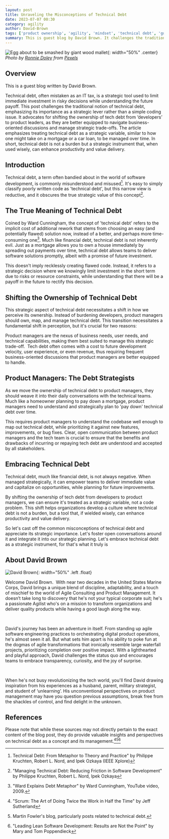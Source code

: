```yaml
---
layout: post
title: Unraveling the Misconceptions of Technical Debt
date: 2023-07-07 00:30
category: agility
author: David-Brown
tags: ['product ownership', 'agility', 'mindset', 'technical debt', 'guest blog']
summary: This is guest blog by David Brown. It challenges the traditional notion of technical debt, emphasizing its importance as a strategic lever rather than a simple coding issue.
---
```


![Egg about to be smashed by giant wood mallet](/assets/img/posts/2023/07/pexels-ronnie-doley-12321717.jpg){: width="50%" .center}
_Photo by [Ronnie Doley](https://www.pexels.com/photo/scaffolding-over-golden-buddha-statue-12321717) from [Pexels](https://www.pexels.com)_

## Overview

This is a guest blog written by David Brown.

Technical debt, often mistaken as an IT tax, is a strategic tool used to limit immediate investment in risky decisions while understanding the future payoff. This post challenges the traditional notion of technical debt, emphasizing its importance as a strategic lever rather than a simple coding issue. It advocates for shifting the ownership of tech debt from ‘developers’ to product leaders, as they are better equipped to navigate business-oriented discussions and manage strategic trade-offs. The article emphasizes treating technical debt as a strategic variable, similar to how one might take on a mortgage or a car loan, to be managed over time. In short, technical debt is not a burden but a strategic instrument that, when used wisely, can enhance productivity and value delivery.

## Introduction

Technical debt, a term often bandied about in the world of software development, is commonly misunderstood and misused[^1]. It's easy to simply classify poorly written code as 'technical debt', but this narrow view is reductive, and it obscures the true strategic value of this concept[^2].

## The True Meaning of Technical Debt

Coined by Ward Cunningham, the concept of 'technical debt' refers to the implicit cost of additional rework that stems from choosing an easy (and potentially flawed) solution now, instead of a better, and perhaps more time-consuming one[^3]. Much like financial debt, technical debt is not inherently evil. Just as a mortgage allows you to own a house immediately by spreading out payments over time, technical debt allows teams to deliver software solutions promptly, albeit with a promise of future investment.

This doesn't imply recklessly creating flawed code. Instead, it refers to a strategic decision where we knowingly limit investment in the short term due to risks or resource constraints, while understanding that there will be a payoff in the future to rectify this decision.

## Shifting the Ownership of Technical Debt

This strategic aspect of technical debt necessitates a shift in how we perceive its ownership. Instead of burdening developers, product managers should own, map, and manage technical debt. This transition necessitates a fundamental shift in perception, but it's crucial for two reasons:

Product managers are the nexus of business needs, user needs, and technical capabilities, making them best suited to manage this strategic trade-off.  Tech debt often comes with a cost to future development velocity, user experience, or even revenue, thus requiring frequent business-oriented discussions that product managers are better equipped to handle.

## Product Managers: The Debt Strategists

As we move the ownership of technical debt to product managers, they should weave it into their daily conversations with the technical teams. Much like a homeowner planning to pay down a mortgage, product managers need to understand and strategically plan to 'pay down' technical debt over time.

This requires product managers to understand the codebase well enough to map out technical debt, while prioritizing it against new features, improvements, or bug fixes. Clear, open communication between product managers and the tech team is crucial to ensure that the benefits and drawbacks of incurring or repaying tech debt are understood and accepted by all stakeholders.

## Embracing Technical Debt

Technical debt, much like financial debt, is not always negative. When managed strategically, it can empower teams to deliver immediate value and capitalize on opportunities, while planning for future improvements.

By shifting the ownership of tech debt from developers to product managers, we can ensure it's treated as a strategic variable, not a code problem. This shift helps organizations develop a culture where technical debt is not a burden, but a tool that, if wielded wisely, can enhance productivity and value delivery.

So let's cast off the common misconceptions of technical debt and appreciate its strategic importance. Let's foster open conversations around it and integrate it into our strategic planning. Let's embrace technical debt as a strategic instrument, for that's what it truly is

## About David Brown

![David Brown](/assets/img/posts/2023/07/DavidBrown.jpg){: width="50%" .left .float}

Welcome David Brown.  With near two decades in the United States Marine Corps, David brings a unique blend of discipline, adaptability, and a touch of mischief to the world of Agile Consulting and Product Management. It doesn’t take long to discovery that he's not your typical corporate suit; he's a passionate Agilist who's on a mission to transform organizations and deliver quality products while having a good laugh along the way.

 

David's journey has been an adventure in itself. From standing up agile software engineering practices to orchestrating digital product operations, he's almost seen it all. But what sets him apart is his ability to poke fun at the dogmas of agile transformations that ironically resemble large waterfall projects, prioritizing completion over positive impact. With a lighthearted and playful approach, David challenges the status quo and encourages teams to embrace transparency, curiosity, and the joy of surprise.

 

When he's not busy revolutionizing the tech world, you'll find David drawing inspiration from his experiences as a husband, parent, military strategist, and student of ‘unlearning’. His unconventional perspectives on product management may have you question previous assumptions, break free from the shackles of control, and find delight in the unknown.

## References


Please note that while these sources may not directly pertain to the exact content of the blog post, they do provide valuable insights and perspectives on technical debt as a concept and its management.[^4][^5][^6]

[^1]: Technical Debt: From Metaphor to Theory and Practice" by Philippe Kruchten, Robert L. Nord, and Ipek Ozkaya (IEEE Xplore)
[^2]: "Managing Technical Debt: Reducing Friction in Software Development" by Philippe Kruchten, Robert L. Nord, Ipek Ozkaya
[^3]: "Ward Explains Debt Metaphor" by Ward Cunningham, YouTube video, 2009.
[^4]: "Scrum: The Art of Doing Twice the Work in Half the Time" by Jeff Sutherland
[^5]: Martin Fowler's blog, particularly posts related to technical debt.
[^6]: "Leading Lean Software Development: Results are Not the Point" by Mary and Tom Poppendieck